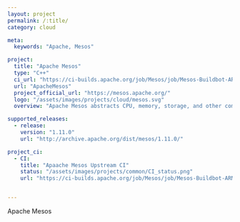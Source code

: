 ```yaml
---
layout: project
permalink: /:title/
category: cloud

meta:
  keywords: "Apache, Mesos"

project:
  title: "Apache Mesos"
  type: "C++"
  ci_url: "https://ci-builds.apache.org/job/Mesos/job/Mesos-Buildbot-ARM/"
  url: "ApacheMesos"
  project_official_url: "https://mesos.apache.org/"
  logo: "/assets/images/projects/cloud/mesos.svg"
  overview: "Apache Mesos abstracts CPU, memory, storage, and other compute resources away from machines (physical or virtual), enabling fault-tolerant and elastic distributed systems to easily be built and run effectively."

supported_releases:
  - release:
    version: "1.11.0"
    url: "http://archive.apache.org/dist/mesos/1.11.0/"

project_ci:
  - CI:
    title: "Apaache Mesos Upstream CI"
    status: "/assets/images/projects/common/CI_status.png"
    url: "https://ci-builds.apache.org/job/Mesos/job/Mesos-Buildbot-ARM"


---
```


<p>Apache Mesos</p>
